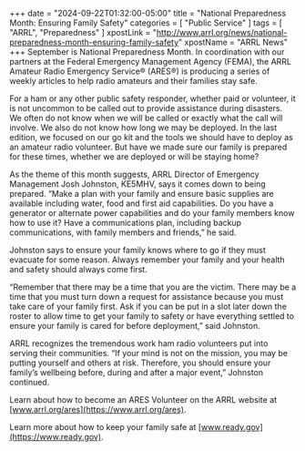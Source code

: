 +++
date = "2024-09-22T01:32:00-05:00"
title = "National Preparedness Month: Ensuring Family Safety"
categories = [ "Public Service" ]
tags = [ "ARRL", "Preparedness" ]
xpostLink = "http://www.arrl.org/news/national-preparedness-month-ensuring-family-safety"
xpostName = "ARRL News"
+++
September is National Preparedness Month. In coordination with our
partners at the Federal Emergency Management Agency (FEMA), the ARRL
Amateur Radio Emergency Service® (ARES®) is producing a series of
weekly articles to help radio amateurs and their families stay safe.

For a ham or any other public safety responder, whether paid or
volunteer, it is not uncommon to be called out to provide assistance
during disasters. We often do not know when we will be called or exactly
what the call will involve. We also do not know how long we may be
deployed. In the last edition, we focused on our go kit and the tools we
should have to deploy as an amateur radio volunteer. But have we made
sure our family is prepared for these times, whether we are deployed or
will be staying home?
<!--more-->

As the theme of this month suggests, ARRL Director of Emergency
Management Josh Johnston, KE5MHV, says it comes down to being prepared.
“Make a plan with your family and ensure basic supplies are available
including water, food and first aid capabilities. Do you have a
generator or alternate power capabilities and do your family members
know how to use it? Have a communications plan, including backup
communications, with family members and friends,” he said.

Johnston says to ensure your family knows where to go if they must
evacuate for some reason. Always remember your family and your health
and safety should always come first.

“Remember that there may be a time that you are the victim. There
may be a time that you must turn down a request for assistance because
you must take care of your family first. Ask if you can be put in a
slot later down the roster to allow time to get your family to safety
or have everything settled to ensure your family is cared for before
deployment,” said Johnston.

ARRL recognizes the tremendous work ham radio volunteers put into
serving their communities. “If your mind is not on the mission, you
may be putting yourself and others at risk. Therefore, you should ensure
your family’s wellbeing before, during and after a major event,”
Johnston continued.

Learn about how to become an ARES Volunteer on the ARRL website at
[www.arrl.org/ares](https://www.arrl.org/ares).

Learn more about how to keep your family safe at [www.ready.gov](https://www.ready.gov).
